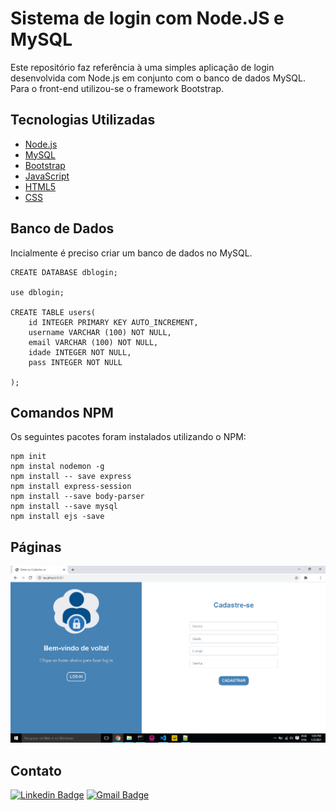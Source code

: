 # Sistema de login com Node.JS e MySQL
Este repositório faz referência à uma simples aplicação de login desenvolvida com Node.js em conjunto com o banco de dados MySQL. Para o front-end utilizou-se o framework Bootstrap.

<h2> Tecnologias Utilizadas </h2>

- [Node.js](https://nodejs.org/en/)
- [MySQL](https://www.mysql.com/)
- [Bootstrap](https://getbootstrap.com/)
- [JavaScript](https://www.javascript.com/)
- [HTML5](https://developer.mozilla.org/en-US/docs/Web/Guide/HTML/HTML5)
- [CSS](https://developer.mozilla.org/en-US/docs/Web/CSS)

<h2> Banco de Dados </h2>

Incialmente é preciso criar um banco de dados no MySQL.

```
CREATE DATABASE dblogin;

use dblogin;

CREATE TABLE users(
	id INTEGER PRIMARY KEY AUTO_INCREMENT,
    username VARCHAR (100) NOT NULL,
    email VARCHAR (100) NOT NULL,
    idade INTEGER NOT NULL,
    pass INTEGER NOT NULL

);
```
<h2> Comandos NPM </h2>

Os seguintes pacotes foram instalados utilizando o NPM:

```
npm init
npm instal nodemon -g 
npm install -- save express
npm install express-session
npm install --save body-parser
npm install --save mysql
npm install ejs -save
```

<h2> Páginas </h2>
<img src="public/images/img_index.png">

<h2> Contato </h2>

[![Linkedin Badge](https://img.shields.io/badge/-Otávio-blue?style=flat-square&logo=Linkedin&logoColor=white&link=https://www.linkedin.com/in/otaviosilva22/)](https://www.linkedin.com/in/otaviosilva22/)
[![Gmail Badge](https://img.shields.io/badge/-otavio.ssilva22@gmail.com-c14438?style=flat-square&logo=Gmail&logoColor=white&link=mailto:otavio.ssilva22@gmail.com)](mailto:otavio.ssilva22@gmail.com)
